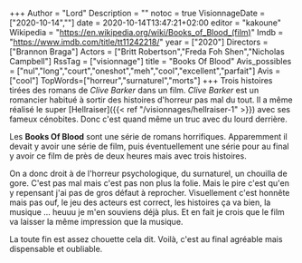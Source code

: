+++
Author = "Lord"
Description = ""
notoc = true
VisionnageDate = ["2020-10-14",""]
date = 2020-10-14T13:47:21+02:00
editor = "kakoune"
Wikipedia = "https://en.wikipedia.org/wiki/Books_of_Blood_(film)"
Imdb = "https://www.imdb.com/title/tt11242218/"
year = ["2020"]
Directors = ["Brannon Braga"]
Actors = ["Britt Robertson","Freda Foh Shen","Nicholas Campbell"]
RssTag = ["visionnage"]
title = "Books Of Blood"
Avis_possibles = ["nul","long","court","oneshot","meh","cool","excellent","parfait"]
Avis = ["cool"] 
TopWords=["horreur","surnaturel","morts"]
+++
Trois histoires tirées des romans de *Clive Barker* dans un film.
*Clive Barker* est un romancier habitué à sortir des histoires d'horreur pas mal du tout.
Il a même réalisé le super [Hellraiser]({{< ref "/visionnages/hellraiser-1" >}}) avec ses fameux cénobites.
Donc c'est quand même un truc avec du lourd derrière.

Les **Books Of Blood** sont une série de romans horrifiques.
Apparemment il devait y avoir une série de film, puis éventuellement une série pour au final y avoir ce film de près de deux heures mais avec trois histoires.

On a donc droit à de l'horreur psychologique, du surnaturel, un chouilla de gore.
C'est pas mal mais c'est pas non plus la folie.
Mais le pire c'est qu'en y repensant j'ai pas de gros défaut à reprocher.
Visuellement c'est honnête mais pas ouf, le jeu des acteurs est correct, les histoires ça va bien, la musique … heuuu je m'en souviens déjà plus.
Et en fait je crois que le film va laisser la même impression que la musique.

La toute fin est assez chouette cela dit.
Voilà, c'est au final agréable mais dispensable et oubliable.
